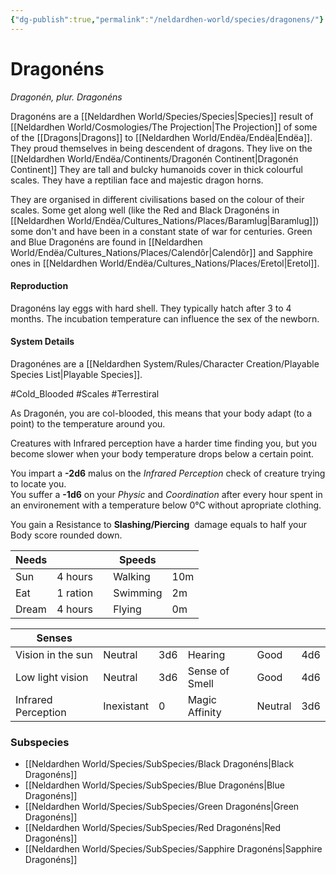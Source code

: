 ```yaml
---
{"dg-publish":true,"permalink":"/neldardhen-world/species/dragonens/"}
---
```


# Dragonéns
*Dragonén, plur. Dragonéns*



Dragonéns are a [[Neldardhen World/Species/Species\|Species]]  result of [[Neldardhen World/Cosmologies/The Projection\|The Projection]] of some of the [[Dragons\|Dragons]] to [[Neldardhen World/Endëa/Endëa\|Endëa]]. They proud themselves in being descendent of dragons. They live on the [[Neldardhen World/Endëa/Continents/Dragonén Continent\|Dragonén Continent]] They are tall and bulcky humanoids cover in thick colourful scales. They have a reptilian face and majestic dragon horns.

They are organised in different civilisations based on the colour of their scales. Some get along well (like the Red and Black Dragonéns in [[Neldardhen World/Endëa/Cultures_Nations/Places/Baramlug\|Baramlug]]) some don't and have been in a constant state of war for centuries.
Green and Blue Dragonéns are found in [[Neldardhen World/Endëa/Cultures_Nations/Places/Calendôr\|Calendôr]] and Sapphire ones in [[Neldardhen World/Endëa/Cultures_Nations/Places/Eretol\|Eretol]].
#### Reproduction
Dragonéns lay eggs with hard shell. They typically hatch after 3 to 4 months. The incubation temperature can influence the sex of the newborn.


#### System Details
Dragonénes are a [[Neldardhen System/Rules/Character Creation/Playable Species List\|Playable Species]].

#Cold_Blooded #Scales #Terrestiral 

As Dragonén, you are col-blooded, this means that your body adapt (to a point) to the temperature around you.

Creatures with Infrared perception have a harder time finding you, but you become slower when your body temperature drops below a certain point.

You impart a **-2d6** malus on the _Infrared Perception_ check of creature trying to locate you.  
You suffer a **-1d6** on your _Physic_ and _Coordination_ after every hour spent in an environement with a temperature below 0°C without apropriate clothing.

You gain a Resistance to **Slashing/Piercing**  damage equals to half your Body score rounded down.


| **Needs** |          |     | **Speeds** |     |
| --------- | -------- | --- | ---------- | --- |
| Sun       | 4 hours  |     | Walking    | 10m |
| Eat       | 1 ration |     | Swimming   | 2m  |
| Dream     | 4 hours  |     | Flying     | 0m  |

| **Senses**          |            |     |                |         |     |
| ------------------- | ---------- | --- | -------------- | ------- | --- |
| Vision in the sun   | Neutral    | 3d6 | Hearing        | Good    | 4d6 |
| Low light vision    | Neutral    | 3d6 | Sense of Smell | Good    | 4d6 |
| Infrared Perception | Inexistant | 0   | Magic Affinity | Neutral | 3d6 |

### Subspecies 
- [[Neldardhen World/Species/SubSpecies/Black Dragonéns\|Black Dragonéns]]
- [[Neldardhen World/Species/SubSpecies/Blue  Dragonéns\|Blue  Dragonéns]]
- [[Neldardhen World/Species/SubSpecies/Green  Dragonéns\|Green  Dragonéns]]
- [[Neldardhen World/Species/SubSpecies/Red  Dragonéns\|Red  Dragonéns]]
- [[Neldardhen World/Species/SubSpecies/Sapphire  Dragonéns\|Sapphire  Dragonéns]]

